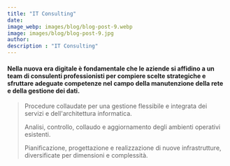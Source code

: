 ```yaml
---
title: "IT Consulting"
date:
image_webp: images/blog/blog-post-9.webp
image: images/blog/blog-post-9.jpg
author:
description : "IT Consulting"
---
```


#### Nella nuova era digitale è fondamentale che le aziende si affidino a un team di consulenti professionisti per compiere scelte strategiche e sfruttare adeguate competenze nel campo della manutenzione della rete e della gestione dei dati.

> Procedure collaudate per una gestione flessibile e integrata dei servizi e dell'architettura informatica.
>
> Analisi, controllo, collaudo e aggiornamento degli ambienti operativi esistenti.
>
> Pianificazione, progettazione e realizzazione di nuove infrastrutture, diversificate per dimensioni e complessità.
